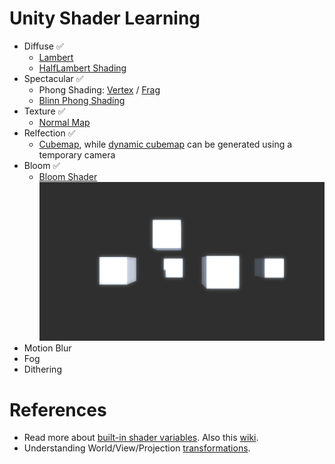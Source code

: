 # Unity Shader Learning

* Diffuse ✅
	* [Lambert](./Assets/Shaders/DiffuseShader.shader)
	* [HalfLambert Shading](Assets/Shaders/HalfLambert.shader)
* Spectacular ✅
	* Phong Shading: [Vertex](./Assets/Shaders/SpecularShader.shader) / [Frag](Assets/Shaders/SpecularFragShader.shader)
	* [Blinn Phong Shading](./Assets/Shaders/BlinnPhongShader.shader)
* Texture ✅
	* [Normal Map](./Assets/Shaders/NormalMapWorldSpaceShader.shader)
* Relfection ✅
	* [Cubemap](./Assets/Shaders/ReflectionShader.shader), while [dynamic cubemap](https://docs.unity3d.com/Manual/class-Cubemap.html) can be generated using a temporary camera
* Bloom ✅
	* [Bloom Shader](./Assets/Shaders/BloomShader.shader)
	![bloom effect](./Images/Bloom.png)
* Motion Blur
* Fog
* Dithering

# References

* Read more about [built-in shader variables](https://docs.unity3d.com/Manual/SL-UnityShaderVariables.html). Also this [wiki](https://github.com/UnityCommunity/UnityLibrary/wiki/Built-in-Shader-Variables).
* Understanding World/View/Projection [transformations](https://www.3dgep.com/understanding-the-view-matrix/).